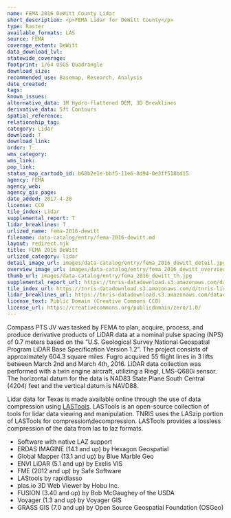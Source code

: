```yaml
---
name: FEMA 2016 DeWitt County Lidar
short_description: <p>FEMA Lidar for DeWitt County</p>
type: Raster
available_formats: LAS
source: FEMA
coverage_extent: DeWitt
data_download_lvl:
statewide_coverage:
footprint: 1/64 USGS Quadrangle
download_size:
recommended_use: Basemap, Research, Analysis
date_created:
tags:
known_issues:
alternative_data: 1M Hydro-flattened DEM, 3D Breaklines
derivative_data: 5ft Contours
spatial_reference:
relationship_tag:
category: Lidar
download: T
download_link:
order: T
wms_category:
wms_link:
pop_link:
status_map_cartodb_id: b68b2e1e-bbf5-11e6-8d94-0e3ff518bd15
agency: FEMA
agency_web:
agency_gis_page:
date_added: 2017-4-20
license: CC0
tile_index: Lidar
supplemental_report: T
lidar_breaklines: T
urlized_name: fema-2016-dewitt
filename: data-catalog/entry/fema-2016-dewitt.md
layout: redirect.njk
title: FEMA 2016 DeWitt
urlized_category: lidar
detail_image_url: images/data-catalog/entry/fema_2016_dewitt_detail.jpg
overview_image_url: images/data-catalog/entry/fema_2016_dewitt_overview.jpg
thumb_url: images/data-catalog/entry/fema_2016_dewitt_th.jpg
supplemental_report_url: https://tnris-datadownload.s3.amazonaws.com/datacatalog/supplemental_reports/fema_2016_dewitt_supplementalreports.zip
tile_index_url: https://tnris-datadownload.s3.amazonaws.com/d/tnris-lidar/state/tx/tnris-lidar_tx.zip
lidar_breaklines_url: https://tnris-datadownload.s3.amazonaws.com/datacatalog/lidar_breaklines/fema_2016_dewitt_breaklines.zip
license_text: Public Domain (Creative Commons CC0)
license_url: https://creativecommons.org/publicdomain/zero/1.0/
---
```


Compass PTS JV was tasked by FEMA to plan, acquire, process, and produce derivative products of LiDAR data at a nominal pulse spacing (NPS) of 0.7 meters based on the “U.S. Geological Survey National Geospatial Program LiDAR Base Specification Version 1.2”. The project consists of approximately 604.3 square miles. Fugro acquired 55 flight lines in 3 lifts between March 2nd and March 4th, 2016. LiDAR data collection was performed with a twin engine aircraft, utilizing a Riegl, LMS-Q680i sensor.  The horizontal datum for the data is NAD83 State Plane South Central (4204) feet and the vertical datum is NAVD88.

Lidar data for Texas is made available online through the use of data compression using [LASTools](https://rapidlasso.com/lastools/). LASTools is an open-source collection of tools for lidar data viewing and manipulation. TNRIS uses the LASzip portion of LASTools for compression\decompression. LASTools provides a lossless compression of the data from las to laz formats.

- Software with native LAZ support
- ERDAS IMAGINE (14.1 and up) by Hexagon Geospatial
- Global Mapper (13.1 and up) by Blue Marble Geo
- ENVI LiDAR (5.1 and up) by Exelis VIS
- FME (2012 and up) by Safe Software
- LAStools by rapidlasso
- plas.io 3D Web Viewer by Hobu Inc.
- FUSION (3.40 and up) by Bob McGaughey of the USDA
- Voyager (1.3 and up) by Voyager GIS
- GRASS GIS (7.0 and up) by Open Source Geospatial Foundation (OSGeo)

